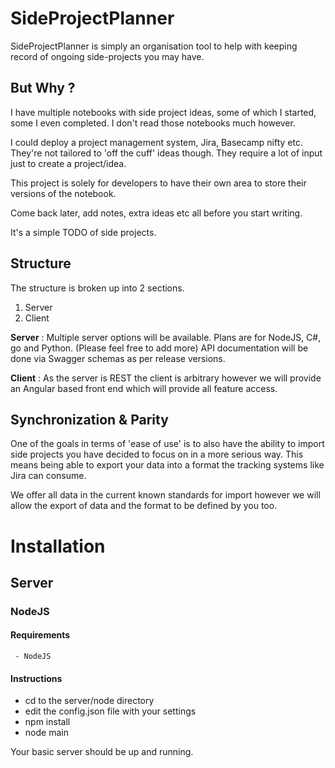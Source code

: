  # SideProjectPlanner

SideProjectPlanner is simply an organisation tool to help with keeping record of ongoing side-projects you may have. 


## But Why ?

I have multiple notebooks with side project ideas, some of which I started, some I even completed. I don't read those notebooks much however. 

I could deploy a project management system, Jira, Basecamp nifty etc. 
They're not tailored to 'off the cuff' ideas though. They require a lot of input just to create a project/idea. 

This project is solely for developers to have their own area to store their versions of the notebook. 

Come back later, add notes, extra ideas etc all before you start writing. 

It's a simple TODO of side projects. 


## Structure

The structure is broken up into 2 sections. 

1) Server 
2) Client

**Server** :  Multiple server options will be available. Plans are for NodeJS, C#, go and Python.  (Please feel free to add more) API documentation will be done via Swagger schemas as per release versions. 

**Client** : As the server is REST the client is arbitrary however we will provide an Angular based front end which will provide all feature access.  


## Synchronization & Parity

One of the goals in terms of 'ease of use' is to also have the ability to import side projects you have decided to focus on in a more serious way. 
This means being able to export your data into a format the tracking systems like Jira can consume. 

We offer all data in the current known standards for import however we will allow the export of data and the format to be defined by you too. 


# Installation

## **Server**

### NodeJS

#### Requirements
	 - NodeJS

#### Instructions

 - cd to the server/node directory 
 - edit the config.json file with your settings
 - npm install 
 - node main

Your basic server should be up and running. 
